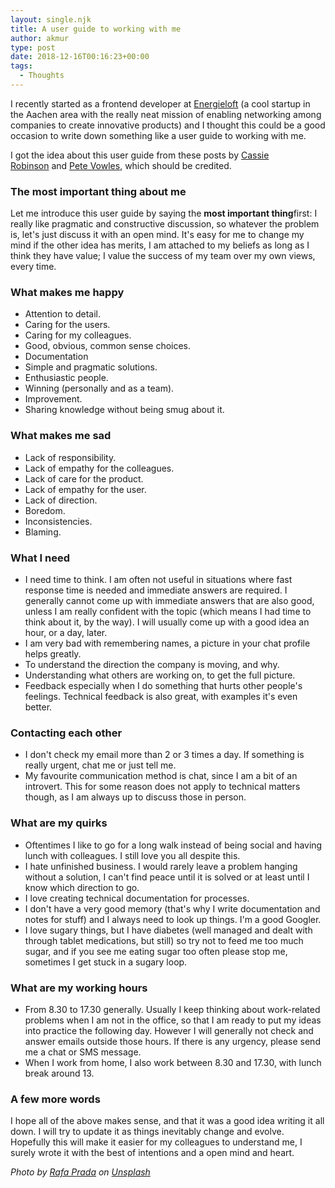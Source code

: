 ```yaml
---
layout: single.njk
title: A user guide to working with me
author: akmur
type: post
date: 2018-12-16T00:16:23+00:00
tags:
  - Thoughts
---
```


I recently started as a frontend developer at [Energieloft][1] (a cool startup in the Aachen area with the really neat mission of enabling networking among companies to create innovative products) and I thought this could be a good occasion to write down something like a user guide to working with me.

I got the idea about this user guide from these posts by [Cassie Robinson][2] and [Pete Vowles][3], which should be credited.

### The most important thing about me

Let me introduce this user guide by saying the **most important thing**first: I really like pragmatic and constructive discussion, so whatever the problem is, let's just discuss it with an open mind. It's easy for me to change my mind if the other idea has merits, I am attached to my beliefs as long as I think they have value; I value the success of my team over my own views, every time.

### What makes me happy

- Attention to detail.
- Caring for the users.
- Caring for my colleagues.
- Good, obvious, common sense choices.
- Documentation
- Simple and pragmatic solutions.
- Enthusiastic people.
- Winning (personally and as a team).
- Improvement.
- Sharing knowledge without being smug about it.

### What makes me sad

- Lack of responsibility.
- Lack of empathy for the colleagues.
- Lack of care for the product.
- Lack of empathy for the user.
- Lack of direction.
- Boredom.
- Inconsistencies.
- Blaming.

### What I need

- I need time to think. I am often not useful in situations where fast response time is needed and immediate answers are required. I generally cannot come up with immediate answers that are also good, unless I am really confident with the topic (which means I had time to think about it, by the way). I will usually come up with a good idea an hour, or a day, later.
- I am very bad with remembering names, a picture in your chat profile helps greatly.
- To understand the direction the company is moving, and why.
- Understanding what others are working on, to get the full picture.
- Feedback especially when I do something that hurts other people's feelings. Technical feedback is also great, with examples it's even better.

### Contacting each other

- I don't check my email more than 2 or 3 times a day. If something is really urgent, chat me or just tell me.
- My favourite communication method is chat, since I am a bit of an introvert. This for some reason does not apply to technical matters though, as I am always up to discuss those in person.

### What are my quirks

- Oftentimes I like to go for a long walk instead of being social and having lunch with colleagues. I still love you all despite this.
- I hate unfinished business. I would rarely leave a problem hanging without a solution, I can't find peace until it is solved or at least until I know which direction to go.
- I love creating technical documentation for processes.
- I don't have a very good memory (that's why I write documentation and notes for stuff) and I always need to look up things. I'm a good Googler.
- I love sugary things, but I have diabetes (well managed and dealt with through tablet medications, but still) so try not to feed me too much sugar, and if you see me eating sugar too often please stop me, sometimes I get stuck in a sugary loop.

### What are my working hours

- From 8.30 to 17.30 generally. Usually I keep thinking about work-related problems when I am not in the office, so that I am ready to put my ideas into practice the following day. However I will generally not check and answer emails outside those hours. If there is any urgency, please send me a chat or SMS message.
- When I work from home, I also work between 8.30 and 17.30, with lunch break around 13.

### A few more words

I hope all of the above makes sense, and that it was a good idea writing it all down. I will try to update it as things inevitably change and evolve. Hopefully this will make it easier for my colleagues to understand me, I surely wrote it with the best of intentions and a open mind and heart.

_Photo by [Rafa Prada][4] on [Unsplash][5]_

[1]: https://energieloft.de/
[2]: https://medium.com/@cassierobinson/a-user-manual-for-me-d3a851fbc694
[3]: https://medium.com/@PeteVowles/working-with-me-a-user-manual-b07f1b47f8f9
[4]: https://unsplash.com/photos/DgMVKfwvffE?utm_source=unsplash&utm_medium=referral&utm_content=creditCopyText
[5]: https://unsplash.com/

